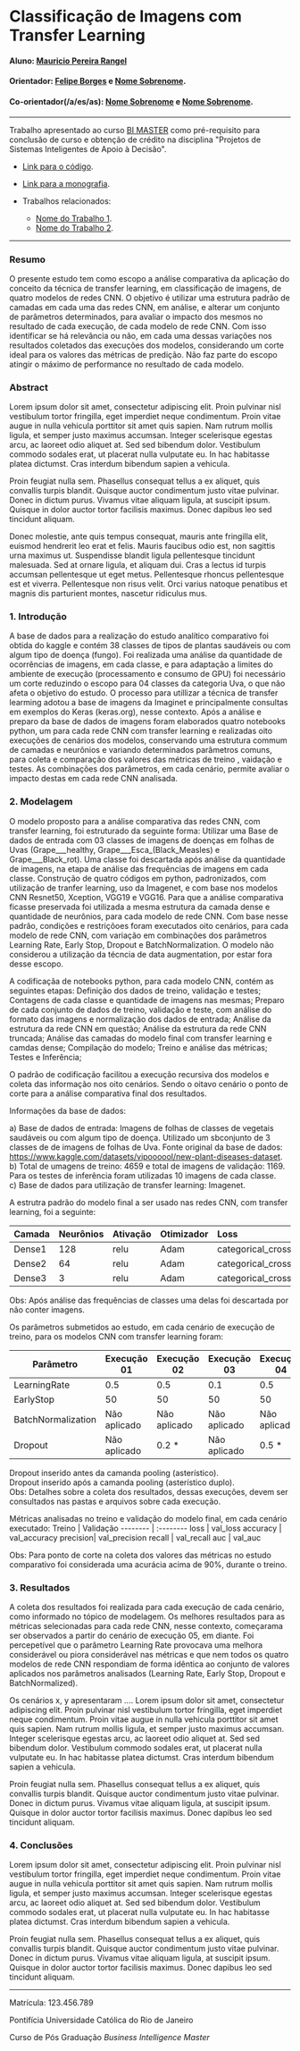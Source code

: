 <!-- antes de enviar a versão final, solicitamos que todos os comentários, colocados para orientação ao aluno, sejam removidos do arquivo -->
# Classificação de Imagens com Transfer Learning

#### Aluno: [Mauricio Pereira Rangel](https://github.com/link_do_github)
#### Orientador: [Felipe Borges](https://github.com/FelipeBorgesC) e [Nome Sobrenome](https://github.com/link_do_github).
#### Co-orientador(/a/es/as): [Nome Sobrenome](https://github.com/link_do_github) e [Nome Sobrenome](https://github.com/link_do_github). <!-- caso não aplicável, remover esta linha -->

---

Trabalho apresentado ao curso [BI MASTER](https://ica.puc-rio.ai/bi-master) como pré-requisito para conclusão de curso e obtenção de crédito na disciplina "Projetos de Sistemas Inteligentes de Apoio à Decisão".

<!-- para os links a seguir, caso os arquivos estejam no mesmo repositório que este README, não há necessidade de incluir o link completo: basta incluir o nome do arquivo, com extensão, que o GitHub completa o link corretamente -->
- [Link para o código](https://github.com/link_do_repositorio). <!-- caso não aplicável, remover esta linha -->

- [Link para a monografia](https://link_da_monografia.com). <!-- caso não aplicável, remover esta linha -->

- Trabalhos relacionados: <!-- caso não aplicável, remover estas linhas -->
    - [Nome do Trabalho 1](https://link_do_trabalho.com).
    - [Nome do Trabalho 2](https://link_do_trabalho.com).

---

### Resumo

<!-- trocar o texto abaixo pelo resumo do trabalho, em português -->

O presente estudo tem como escopo a análise comparativa da aplicação do conceito da técnica de transfer learning, em classificação de imagens, de quatro modelos de redes CNN. O objetivo é utilizar uma estrutura padrão de camadas em cada uma das redes CNN, em análise, e alterar um conjunto de parâmetros determinados, para avaliar o impacto dos mesmos no resultado de cada execução, de cada modelo de rede CNN. Com isso identificar se há relevância ou não, em cada uma dessas variações nos resultados coletados das execuções dos modelos, considerando um corte ideal para os valores das métricas de predição. Não faz parte do escopo atingir o máximo de performance no resultado de cada modelo.

### Abstract <!-- Opcional! Caso não aplicável, remover esta seção -->

<!-- trocar o texto abaixo pelo resumo do trabalho, em inglês -->

Lorem ipsum dolor sit amet, consectetur adipiscing elit. Proin pulvinar nisl vestibulum tortor fringilla, eget imperdiet neque condimentum. Proin vitae augue in nulla vehicula porttitor sit amet quis sapien. Nam rutrum mollis ligula, et semper justo maximus accumsan. Integer scelerisque egestas arcu, ac laoreet odio aliquet at. Sed sed bibendum dolor. Vestibulum commodo sodales erat, ut placerat nulla vulputate eu. In hac habitasse platea dictumst. Cras interdum bibendum sapien a vehicula.

Proin feugiat nulla sem. Phasellus consequat tellus a ex aliquet, quis convallis turpis blandit. Quisque auctor condimentum justo vitae pulvinar. Donec in dictum purus. Vivamus vitae aliquam ligula, at suscipit ipsum. Quisque in dolor auctor tortor facilisis maximus. Donec dapibus leo sed tincidunt aliquam.

Donec molestie, ante quis tempus consequat, mauris ante fringilla elit, euismod hendrerit leo erat et felis. Mauris faucibus odio est, non sagittis urna maximus ut. Suspendisse blandit ligula pellentesque tincidunt malesuada. Sed at ornare ligula, et aliquam dui. Cras a lectus id turpis accumsan pellentesque ut eget metus. Pellentesque rhoncus pellentesque est et viverra. Pellentesque non risus velit. Orci varius natoque penatibus et magnis dis parturient montes, nascetur ridiculus mus.

### 1. Introdução

A base de dados para a realização do estudo analítico comparativo foi obtida do kaggle e contém 38 classes de tipos de plantas saudáveis ou com algum tipo de doença (fungo). Foi realizada uma análise da quantidade de ocorrências de imagens, em cada classe, e para adaptação a limites do ambiente de execução (processamento e consumo de GPU) foi necessário um corte reduzindo o escopo para 04 classes da categoria Uva, o que não afeta o objetivo do estudo. O processo para utillizar a técnica de transfer learming adotou a base de imagens da Imaginet e principalmente consultas em exemplos do Keras (keras.org), nesse contexto.  Após a análise e preparo da base de dados de imagens foram elaborados quatro notebooks python, um para cada rede CNN com transfer learning e realizadas oito execuções de cenários dos modelos, conservando uma estrutura commum de camadas e neurônios e variando determinados parâmetros comuns, para coleta e comparação dos valores das métricas de treino , vaidação e testes. As combinações dos parâmetros, em cada cenário, permite avaliar o impacto destas em cada rede CNN analisada.

### 2. Modelagem

O modelo proposto para a análise comparativa das redes CNN, com transfer learning, foi estruturado da seguinte forma:
Utilizar uma Base de dados de entrada com 03 classes de imagens de doenças em folhas de Uvas (Grape___healthy, Grape___Esca_(Black_Measles) e Grape___Black_rot). Uma classe foi descartada após análise da quantidade de imagens, na etapa de análise das frequências de imagens em cada classe. Construção de quatro códigos em python, padronizados, com utilização de tranfer learning, uso da Imagenet, e com base nos modelos CNN Resnet50, Xception, VGG19 e VGG16. Para que a análise comparativa ficasse preservada foi utilizada a mesma estrutura da camada dense e quantidade de neurônios, para cada modelo de rede CNN. Com base nesse padrão, condições e restriçõoes foram executados oito cenários, para cada modelo de rede CNN, com variação em combinações dos parâmetros Learning Rate, Early Stop, Dropout e BatchNormalization. O modelo não considerou a utilização da técncia de data augmentation, por estar fora desse escopo.

A codificaçãa de notebooks python, para cada modelo CNN, contém as seguintes etapas: Definição dos dados de treino, validação e testes; Contagens de cada classe e quantidade de imagens nas mesmas; Preparo de cada conjunto de dados de treino, validação e teste, com análise do formato das imagens e normalização dos dados de entrada; Análise da estrutura da rede CNN em questão; Análise da estrutura da rede CNN truncada; Análise das camadas do modelo final com transfer learning e camdas dense; Compilação do modelo; Treino e análise das métricas; Testes e Inferência;

O padrão de codificação facilitou a execução recursiva dos modelos e coleta das informação nos oito cenários. Sendo o oitavo cenário o ponto de corte para a análise comparativa final dos resultados.

Informações da base de dados:<br/>

a) Base de dados de entrada: Imagens de folhas de classes de vegetais saudáveis ou com algum tipo de doença. Utilizado um sbconjunto de 3 classes de de imagens de folhas de Uva. Fonte original da base de dados: https://www.kaggle.com/datasets/vipoooool/new-plant-diseases-dataset. <br/>
b) Total de umagens de treino: 4659 e total de imagens de validação: 1169. Para os testes de inferência foram utilizadas 10 imagens de cada classe.<br/>
c) Base de dados para utilização de transfer learning: Imagenet.

A estrutra padrão do modelo final a ser usado nas redes CNN, com transfer learning, foi a seguinte:

Camada | Neurônios | Ativação | Otimizador | Loss                  
------ | ----------|----------| ---------- | :----------------------
Dense1 | 128       |relu      |Adam        |categorical_crossentropy
Dense2 | 64        |relu      |Adam        |categorical_crossentropy
Dense3 | 3         |relu      |Adam        |categorical_crossentropy

Obs: Após análise das frequências de classes uma delas foi descartada por não conter imagens.

Os parâmetros submetidos ao estudo, em cada cenário de execução de treino, para os modelos CNN com transfer learning foram:

Parâmetro         | Execução 01 | Execução 02 | Execução 03 | Execução 04 | Execução 05 | Execução 05-i2 | Execução 06 | Execução 07 | Execução 08
----------------- | ----------- | ----------- | ----------- | ----------- | ----------- | -------------- | ----------- | ----------- | :-----------
LearningRate      | 0.5         | 0.5         | 0.1         | 0.5         | 0.01        | 0.01           | 0.03        |0.01         | 0.01          
EarlyStop         | 50          | 50          | 50          | 50          | 50          | 25             | 25          |25           | 25          
BatchNormalization| Não aplicado| Não aplicado| Não aplicado| Não aplicado| Não aplicado| Não aplicado   | Aplicado    |Aplicado     | Aplicado             
Dropout           | Não aplicado| 0.2 *       | Não aplicado| 0.5 *       | 0.2 *       | 0.2 **         | 0.2 *       |0.2 *        | 0.2 **           

Dropout inserido antes da camanda pooling (asterístico).<br/>
Dropout inserido após a camanda pooling (asterístico duplo).<br/>
Obs: Detalhes sobre a coleta dos resultados, dessas execuções, devem ser consultados nas pastas e arquivos sobre cada execução.

Métricas analisadas no treino e validação do modelo final, em cada cenário executado:
Treino   | Validação
-------- | :--------
loss     | val_loss
accuracy | val_accuracy
precision| val_precision
recall   | val_recall
auc      | val_auc

Obs: Para ponto de corte na coleta dos valores das métricas no estudo comparativo foi considerada uma acurácia acima de 90%, durante o treino.


### 3. Resultados

A coleta dos resultados foi realizada para cada execução de cada cenário, como informado no tópico de modelagem. Os melhores resultados para as métricas selecionadas para cada rede CNN, nesse contexto, começarama ser observados a partir do cenário de execução 05, em diante. Foi percepetível que o parâmetro Learning Rate provocava uma melhora considerável ou piora considerável nas métricas e que nem todos os quatro modelos de rede CNN respondiam de forma idêntica ao conjunto de valores aplicados nos parâmetros analisados (Learning Rate, Early Stop, Dropout e BatchNormalized).

Os cenários x, y apresentaram ....
Lorem ipsum dolor sit amet, consectetur adipiscing elit. Proin pulvinar nisl vestibulum tortor fringilla, eget imperdiet neque condimentum. Proin vitae augue in nulla vehicula porttitor sit amet quis sapien. Nam rutrum mollis ligula, et semper justo maximus accumsan. Integer scelerisque egestas arcu, ac laoreet odio aliquet at. Sed sed bibendum dolor. Vestibulum commodo sodales erat, ut placerat nulla vulputate eu. In hac habitasse platea dictumst. Cras interdum bibendum sapien a vehicula.

Proin feugiat nulla sem. Phasellus consequat tellus a ex aliquet, quis convallis turpis blandit. Quisque auctor condimentum justo vitae pulvinar. Donec in dictum purus. Vivamus vitae aliquam ligula, at suscipit ipsum. Quisque in dolor auctor tortor facilisis maximus. Donec dapibus leo sed tincidunt aliquam.

### 4. Conclusões

Lorem ipsum dolor sit amet, consectetur adipiscing elit. Proin pulvinar nisl vestibulum tortor fringilla, eget imperdiet neque condimentum. Proin vitae augue in nulla vehicula porttitor sit amet quis sapien. Nam rutrum mollis ligula, et semper justo maximus accumsan. Integer scelerisque egestas arcu, ac laoreet odio aliquet at. Sed sed bibendum dolor. Vestibulum commodo sodales erat, ut placerat nulla vulputate eu. In hac habitasse platea dictumst. Cras interdum bibendum sapien a vehicula.

Proin feugiat nulla sem. Phasellus consequat tellus a ex aliquet, quis convallis turpis blandit. Quisque auctor condimentum justo vitae pulvinar. Donec in dictum purus. Vivamus vitae aliquam ligula, at suscipit ipsum. Quisque in dolor auctor tortor facilisis maximus. Donec dapibus leo sed tincidunt aliquam.

---

Matrícula: 123.456.789

Pontifícia Universidade Católica do Rio de Janeiro

Curso de Pós Graduação *Business Intelligence Master*
